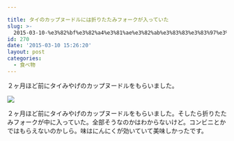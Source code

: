 ```yaml
---

title: タイのカップヌードルには折りたたみフォークが入っていた
slug: >-
  2015-03-10-%e3%82%bf%e3%82%a4%e3%81%ae%e3%82%ab%e3%83%83%e3%83%97%e3%83%8c%e3%83%bc%e3%83%89%e3%83%ab%e3%81%ab%e3%81%af%e6%8a%98%e3
id: 270
date: '2015-03-10 15:26:20'
layout: post
categories:
  - 食べ物
---
```

２ヶ月ほど前にタイみやげのカップヌードルをもらいました。



![](https://cdn-ak.f.st-hatena.com/images/fotolife/p/peipeipe/20190630/20190630165913.jpg)

２ヶ月ほど前にタイみやげのカップヌードルをもらいました。そしたら折りたたみフォークが中に入っていた。全部そうなのかはわからないけど。コンビニとかではもらえないのかしら。味はにんにくが効いていて美味しかったです。